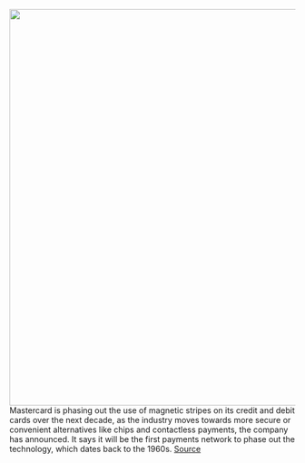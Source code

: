 <img src='https://cdn.vox-cdn.com/thumbor/2dDsFgMfgpDdIm5a7QVkS_qI81A=/0x0:2288x1457/1200x800/filters:focal(961x546:1327x912)/cdn.vox-cdn.com/uploads/chorus_image/image/69735226/stripeless_white.0.png' width='700px' /><br/>
Mastercard is phasing out the use of magnetic stripes on its credit and debit cards over the next decade, as the industry moves towards more secure or convenient alternatives like chips and contactless payments, the company has announced. It says it will be the first payments network to phase out the technology, which dates back to the 1960s.
<a href='https://www.theverge.com/2021/8/17/22628455/mastercard-magnetic-stripe-phase-out-2024-2033'> Source <a/>